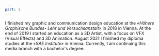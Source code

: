 ```yaml
---
part: 1
---
```


I finished my graphic and communication design education at the *«Höhere Graphische Bundes- Lehr und Versuchsanstalt»* in 2018 in Vienna.
At the end of 2019 I started an education as a 3D Artist, with a focus on VFX (Visual Effects) and 3D Animation.
August 2021 I finished my diploma studies at the *«SAE Institute»* in Vienna.
Currently, I am continuing this media branch with a bachelor's degree.
